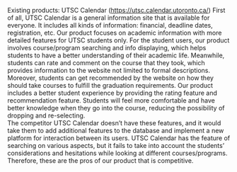 Existing products: UTSC Calendar (https://utsc.calendar.utoronto.ca/)
First of all, UTSC Calendar is a general information site that is available for everyone.
It includes all kinds of information: financial, deadline dates, registration, etc. Our product focuses on academic information with more detailed features for UTSC students only.
For the student users, our product involves course/program searching and info displaying, which helps students to have a better understanding of their academic life. Meanwhile, students can rate and comment on the course that they took, which provides information to the website not limited to formal descriptions. Moreover, students can get recommended by the website on how they should take courses to fulfill the graduation requirements.
Our product includes a better student experience by providing the rating feature and recommendation feature. Students will feel more comfortable and have better knowledge when they go into the course, reducing the possibility of dropping and re-selecting.  
The competitor UTSC Calendar doesn’t have these features, and it would take them to add additional features to the database and implement a new platform for interaction between its users. UTSC Calendar has the feature of searching on various aspects, but it fails to take into account the students’ considerations and hesitations while looking at different courses/programs. Therefore, these are the pros of our product that is competitive.
